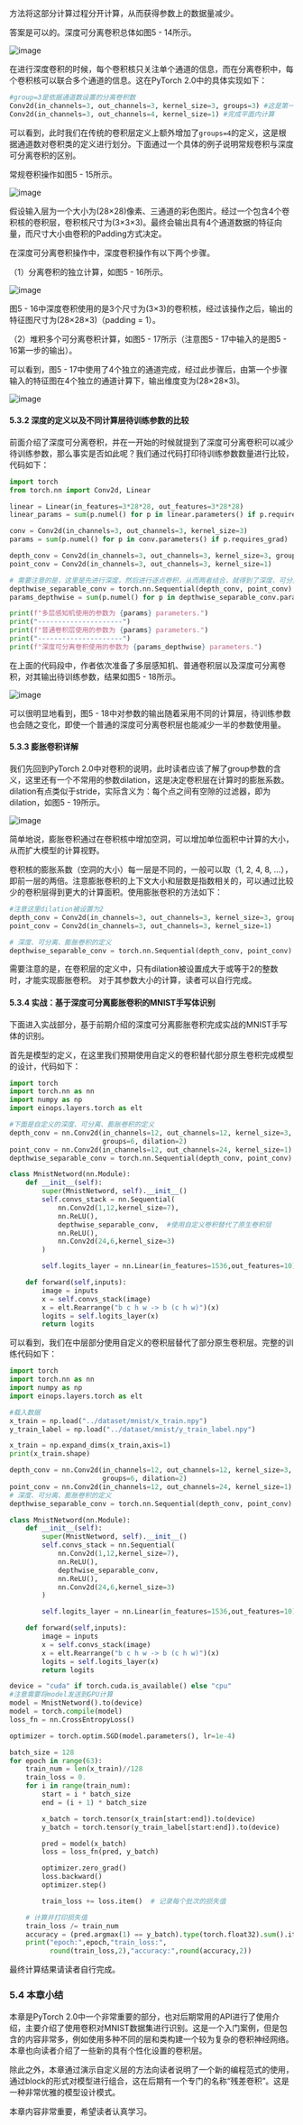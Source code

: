 方法将这部分计算过程分开计算，从而获得参数上的数据量减少。

答案是可以的。深度可分离卷积总体如图5 - 14所示。

![image](https://github.com/user-attachments/assets/822347ec-482d-4c44-906d-242a39c0f180)



在进行深度卷积的时候，每个卷积核只关注单个通道的信息，而在分离卷积中，每个卷积核可以联合多个通道的信息。这在PyTorch 2.0中的具体实现如下：

```python
#group=3是依据通道数设置的分离卷积数
Conv2d(in_channels=3, out_channels=3, kernel_size=3, groups=3) #这是第一步完成跨通道计算
Conv2d(in_channels=3, out_channels=4, kernel_size=1) #完成平面内计算
```

可以看到，此时我们在传统的卷积层定义上额外增加了`groups=4`的定义，这是根据通道数对卷积类的定义进行划分。下面通过一个具体的例子说明常规卷积与深度可分离卷积的区别。

常规卷积操作如图5 - 15所示。

![image](https://github.com/user-attachments/assets/ede9ef7b-4a2a-4e0f-a325-5907cfed3c6d)


假设输入层为一个大小为\(28×28\)像素、三通道的彩色图片。经过一个包含4个卷积核的卷积层，卷积核尺寸为\(3×3×3\)。最终会输出具有4个通道数据的特征向量，而尺寸大小由卷积的Padding方式决定。

在深度可分离卷积操作中，深度卷积操作有以下两个步骤。

（1）分离卷积的独立计算，如图5 - 16所示。

![image](https://github.com/user-attachments/assets/fc017dd7-c44f-4fa4-94c9-89e4863da74e)



图5 - 16中深度卷积使用的是3个尺寸为\(3×3\)的卷积核，经过该操作之后，输出的特征图尺寸为\(28×28×3\)（padding = 1）。

（2）堆积多个可分离卷积计算，如图5 - 17所示（注意图5 - 17中输入的是图5 - 16第一步的输出）。


可以看到，图5 - 17中使用了4个独立的通道完成，经过此步骤后，由第一个步骤输入的特征图在4个独立的通道计算下，输出维度变为\(28×28×3\)。

![image](https://github.com/user-attachments/assets/a80eb31c-ce89-4977-b49b-173ca8387fe4)


#### 5.3.2 深度的定义以及不同计算层待训练参数的比较

前面介绍了深度可分离卷积，并在一开始的时候就提到了深度可分离卷积可以减少待训练参数，那么事实是否如此呢？我们通过代码打印待训练参数数量进行比较，代码如下：

```python
import torch
from torch.nn import Conv2d, Linear

linear = Linear(in_features=3*28*28, out_features=3*28*28)
linear_params = sum(p.numel() for p in linear.parameters() if p.requires_grad)

conv = Conv2d(in_channels=3, out_channels=3, kernel_size=3)
params = sum(p.numel() for p in conv.parameters() if p.requires_grad)

depth_conv = Conv2d(in_channels=3, out_channels=3, kernel_size=3, groups=3)
point_conv = Conv2d(in_channels=3, out_channels=3, kernel_size=1)

# 需要注意的是，这里是先进行深度，然后进行逐点卷积，从而两者结合，就得到了深度、可分离、卷积
depthwise_separable_conv = torch.nn.Sequential(depth_conv, point_conv)
params_depthwise = sum(p.numel() for p in depthwise_separable_conv.parameters() if p.requires_grad)

print(f"多层感知机使用的参数为 {params} parameters.")
print("---------------------")
print(f"普通卷积层使用的参数为 {params} parameters.")
print("---------------------")
print(f"深度可分离卷积使用的参数为 {params_depthwise} parameters.")
```
在上面的代码段中，作者依次准备了多层感知机、普通卷积层以及深度可分离卷积，对其输出待训练参数，结果如图5 - 18所示。

![image](https://github.com/user-attachments/assets/09227798-f007-478a-aea5-beb0ee62b105)


可以很明显地看到，图5 - 18中对参数的输出随着采用不同的计算层，待训练参数也会随之变化，即使一个普通的深度可分离卷积层也能减少一半的参数使用量。

#### 5.3.3 膨胀卷积详解
我们先回到PyTorch 2.0中对卷积的说明，此时读者应该了解了group参数的含义，这里还有一个不常用的参数dilation，这是决定卷积层在计算时的膨胀系数。dilation有点类似于stride，实际含义为：每个点之间有空隙的过滤器，即为dilation，如图5 - 19所示。

![image](https://github.com/user-attachments/assets/0096a2fa-296a-4feb-86ab-fc759dc5e761)



简单地说，膨胀卷积通过在卷积核中增加空洞，可以增加单位面积中计算的大小，从而扩大模型的计算视野。

卷积核的膨胀系数（空洞的大小）每一层是不同的，一般可以取（1, 2, 4, 8, …），即前一层的两倍。注意膨胀卷积的上下文大小和层数是指数相关的，可以通过比较少的卷积层得到更大的计算面积。使用膨胀卷积的方法如下：

```python
#注意这里dilation被设置为2
depth_conv = Conv2d(in_channels=3, out_channels=3, kernel_size=3, groups=3, dilation=2)
point_conv = Conv2d(in_channels=3, out_channels=3, kernel_size=1)

# 深度、可分离、膨胀卷积的定义
depthwise_separable_conv = torch.nn.Sequential(depth_conv, point_conv)
```
需要注意的是，在卷积层的定义中，只有dilation被设置成大于或等于2的整数时，才能实现膨胀卷积。
对于其参数大小的计算，读者可以自行完成。

#### 5.3.4 实战：基于深度可分离膨胀卷积的MNIST手写体识别

下面进入实战部分，基于前期介绍的深度可分离膨胀卷积完成实战的MNIST手写体的识别。

首先是模型的定义，在这里我们预期使用自定义的卷积替代部分原生卷积完成模型的设计，代码如下：

```python
import torch
import torch.nn as nn
import numpy as np
import einops.layers.torch as elt

#下面是自定义的深度、可分离、膨胀卷积的定义
depth_conv = nn.Conv2d(in_channels=12, out_channels=12, kernel_size=3,
                       groups=6, dilation=2)
point_conv = nn.Conv2d(in_channels=12, out_channels=24, kernel_size=1)
depthwise_separable_conv = torch.nn.Sequential(depth_conv, point_conv)

class MnistNetword(nn.Module):
    def __init__(self):
        super(MnistNetword, self).__init__()
        self.convs_stack = nn.Sequential(
            nn.Conv2d(1,12,kernel_size=7),
            nn.ReLU(),
            depthwise_separable_conv,  #使用自定义卷积替代了原生卷积层
            nn.ReLU(),
            nn.Conv2d(24,6,kernel_size=3)
        )

        self.logits_layer = nn.Linear(in_features=1536,out_features=10)

    def forward(self,inputs):
        image = inputs
        x = self.convs_stack(image)
        x = elt.Rearrange("b c h w -> b (c h w)")(x)
        logits = self.logits_layer(x)
        return logits
```

可以看到，我们在中层部分使用自定义的卷积层替代了部分原生卷积层。完整的训练代码如下：

```python
import torch
import torch.nn as nn
import numpy as np
import einops.layers.torch as elt

#载入数据
x_train = np.load("../dataset/mnist/x_train.npy")
y_train_label = np.load("../dataset/mnist/y_train_label.npy")

x_train = np.expand_dims(x_train,axis=1)
print(x_train.shape)

depth_conv = nn.Conv2d(in_channels=12, out_channels=12, kernel_size=3,
                       groups=6, dilation=2)
point_conv = nn.Conv2d(in_channels=12, out_channels=24, kernel_size=1)
# 深度、可分离、膨胀卷积的定义
depthwise_separable_conv = torch.nn.Sequential(depth_conv, point_conv)

class MnistNetword(nn.Module):
    def __init__(self):
        super(MnistNetword, self).__init__()
        self.convs_stack = nn.Sequential(
            nn.Conv2d(1,12,kernel_size=7),
            nn.ReLU(),
            depthwise_separable_conv,
            nn.ReLU(),
            nn.Conv2d(24,6,kernel_size=3)
        )

        self.logits_layer = nn.Linear(in_features=1536,out_features=10)

    def forward(self,inputs):
        image = inputs
        x = self.convs_stack(image)
        x = elt.Rearrange("b c h w -> b (c h w)")(x)
        logits = self.logits_layer(x)
        return logits

device = "cuda" if torch.cuda.is_available() else "cpu"
#注意需要将model发送到GPU计算
model = MnistNetword().to(device)
model = torch.compile(model)
loss_fn = nn.CrossEntropyLoss()

optimizer = torch.optim.SGD(model.parameters(), lr=1e-4)

batch_size = 128
for epoch in range(63):
    train_num = len(x_train)//128
    train_loss = 0.
    for i in range(train_num):
        start = i * batch_size
        end = (i + 1) * batch_size

        x_batch = torch.tensor(x_train[start:end]).to(device)
        y_batch = torch.tensor(y_train_label[start:end]).to(device)

        pred = model(x_batch)
        loss = loss_fn(pred, y_batch)

        optimizer.zero_grad()
        loss.backward()
        optimizer.step()

        train_loss += loss.item()  # 记录每个批次的损失值

    # 计算并打印损失值
    train_loss /= train_num
    accuracy = (pred.argmax(1) == y_batch).type(torch.float32).sum().item() / batch_size
    print("epoch:",epoch,"train_loss:",
          round(train_loss,2),"accuracy:",round(accuracy,2))
```
最终计算结果请读者自行完成。

### 5.4 本章小结

本章是PyTorch 2.0中一个非常重要的部分，也对后期常用的API进行了使用介绍，主要介绍了使用卷积对MNIST数据集进行识别。这是一个入门案例，但是包含的内容非常多，例如使用多种不同的层和类构建一个较为复杂的卷积神经网络。本章也向读者介绍了一些新的具有个性化设置的卷积层。

除此之外，本章通过演示自定义层的方法向读者说明了一个新的编程范式的使用，通过block的形式对模型进行组合，这在后期有一个专门的名称“残差卷积”。这是一种非常优雅的模型设计模式。

本章内容非常重要，希望读者认真学习。 
